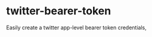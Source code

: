 twitter-bearer-token
====================

Easily create a twitter app-level bearer token credentials,
